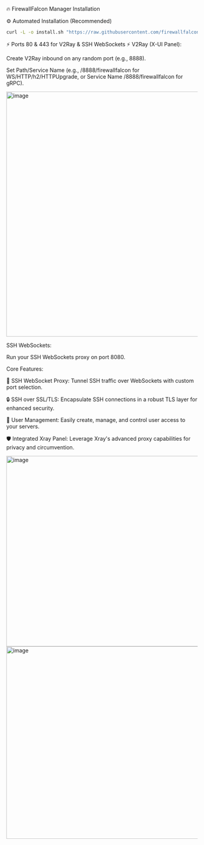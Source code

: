 🔥 FirewallFalcon Manager Installation


⚙️ Automated Installation (Recommended)

```sh
curl -L -o install.sh "https://raw.githubusercontent.com/firewallfalcons/FirewallFalcon-Manager/refs/heads/main/install.sh" && chmod +x install.sh && sudo ./install.sh && rm install.sh
```

⚡️ Ports 80 & 443 for V2Ray & SSH WebSockets ⚡️
V2Ray (X-UI Panel):

Create V2Ray inbound on any random port (e.g., 8888).

Set Path/Service Name (e.g., /8888/firewallfalcon for WS/HTTP/h2/HTTPUpgrade, or Service Name /8888/firewallfalcon for gRPC).

<img width="1366" height="643" alt="image" src="https://github.com/user-attachments/assets/5ba7cc2d-939e-475d-a8e8-a49513cb7af5" />



SSH WebSockets:

Run your SSH WebSockets proxy on port 8080.

  

Core Features:

🚀 SSH WebSocket Proxy: Tunnel SSH traffic over WebSockets with custom port selection.


🔒 SSH over SSL/TLS: Encapsulate SSH connections in a robust TLS layer for enhanced security.


👥 User Management: Easily create, manage, and control user access to your servers.


🛡️ Integrated Xray Panel: Leverage Xray's advanced proxy capabilities for privacy and circumvention.




<img width="599" height="500" alt="image" src="https://github.com/user-attachments/assets/30873b61-9bfd-4405-bde8-44fb0cfa4113" />




<img width="612" height="505" alt="image" src="https://github.com/user-attachments/assets/575d5380-3b82-4953-9485-ea26e9056724" />








